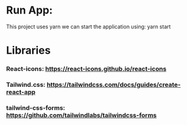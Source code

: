 # Run App:
This project uses yarn we can start the application using: yarn start
# Libraries
### React-icons: https://react-icons.github.io/react-icons
### Tailwind.css: https://tailwindcss.com/docs/guides/create-react-app
### tailwind-css-forms: https://github.com/tailwindlabs/tailwindcss-forms 
